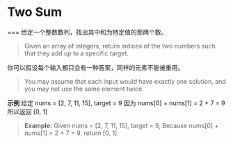 # Two Sum
===
给定一个整数数列，找出其中和为特定值的那两个数。
> Given an array of integers, return indices of the two numbers such that they add up to a specific target.

你可以假设每个输入都只会有一种答案，同样的元素不能被重用。
> You may assume that each input would have exactly one solution, and you may not use the same element twice.

**示例**
        给定 nums = [2, 7, 11, 15], target = 9
        因为 nums[0] + nums[1] = 2 + 7 = 9
        所以返回 [0, 1]

> **Example:**
        Given nums = [2, 7, 11, 15], target = 9,
        Because nums[0] + nums[1] = 2 + 7 = 9,
        return [0, 1].